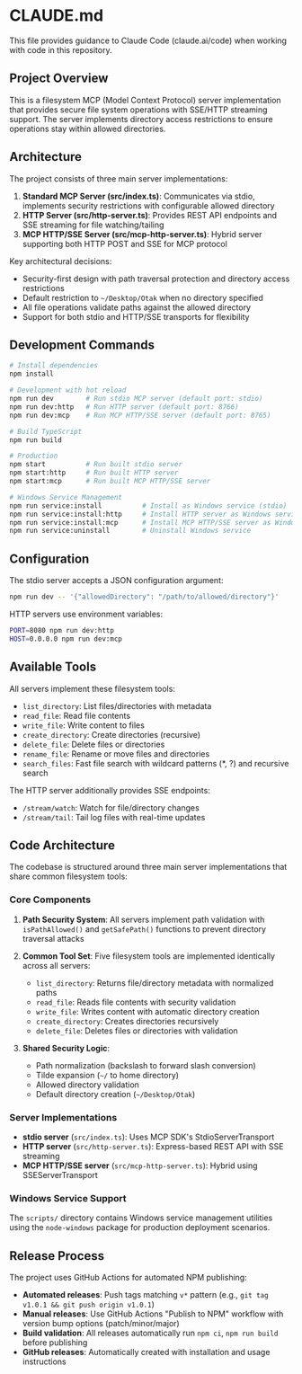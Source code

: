 # CLAUDE.md

This file provides guidance to Claude Code (claude.ai/code) when working with code in this repository.

## Project Overview

This is a filesystem MCP (Model Context Protocol) server implementation that provides secure file system operations with SSE/HTTP streaming support. The server implements directory access restrictions to ensure operations stay within allowed directories.

## Architecture

The project consists of three main server implementations:

1. **Standard MCP Server (src/index.ts)**: Communicates via stdio, implements security restrictions with configurable allowed directory
2. **HTTP Server (src/http-server.ts)**: Provides REST API endpoints and SSE streaming for file watching/tailing
3. **MCP HTTP/SSE Server (src/mcp-http-server.ts)**: Hybrid server supporting both HTTP POST and SSE for MCP protocol

Key architectural decisions:
- Security-first design with path traversal protection and directory access restrictions
- Default restriction to `~/Desktop/Otak` when no directory specified
- All file operations validate paths against the allowed directory
- Support for both stdio and HTTP/SSE transports for flexibility

## Development Commands

```bash
# Install dependencies
npm install

# Development with hot reload
npm run dev        # Run stdio MCP server (default port: stdio)
npm run dev:http   # Run HTTP server (default port: 8766)  
npm run dev:mcp    # Run MCP HTTP/SSE server (default port: 8765)

# Build TypeScript
npm run build

# Production
npm start          # Run built stdio server
npm start:http     # Run built HTTP server
npm start:mcp      # Run built MCP HTTP/SSE server

# Windows Service Management
npm run service:install          # Install as Windows service (stdio)
npm run service:install:http     # Install HTTP server as Windows service
npm run service:install:mcp      # Install MCP HTTP/SSE server as Windows service
npm run service:uninstall        # Uninstall Windows service
```

## Configuration

The stdio server accepts a JSON configuration argument:
```bash
npm run dev -- '{"allowedDirectory": "/path/to/allowed/directory"}'
```

HTTP servers use environment variables:
```bash
PORT=8080 npm run dev:http
HOST=0.0.0.0 npm run dev:mcp
```

## Available Tools

All servers implement these filesystem tools:
- `list_directory`: List files/directories with metadata
- `read_file`: Read file contents
- `write_file`: Write content to files
- `create_directory`: Create directories (recursive)
- `delete_file`: Delete files or directories
- `rename_file`: Rename or move files and directories
- `search_files`: Fast file search with wildcard patterns (*, ?) and recursive search

The HTTP server additionally provides SSE endpoints:
- `/stream/watch`: Watch for file/directory changes
- `/stream/tail`: Tail log files with real-time updates

## Code Architecture

The codebase is structured around three main server implementations that share common filesystem tools:

### Core Components

1. **Path Security System**: All servers implement path validation with `isPathAllowed()` and `getSafePath()` functions to prevent directory traversal attacks
2. **Common Tool Set**: Five filesystem tools are implemented identically across all servers:
   - `list_directory`: Returns file/directory metadata with normalized paths
   - `read_file`: Reads file contents with security validation
   - `write_file`: Writes content with automatic directory creation
   - `create_directory`: Creates directories recursively
   - `delete_file`: Deletes files or directories with validation

3. **Shared Security Logic**: 
   - Path normalization (backslash to forward slash conversion)
   - Tilde expansion (`~/` to home directory)
   - Allowed directory validation
   - Default directory creation (`~/Desktop/Otak`)

### Server Implementations

- **stdio server** (`src/index.ts`): Uses MCP SDK's StdioServerTransport
- **HTTP server** (`src/http-server.ts`): Express-based REST API with SSE streaming
- **MCP HTTP/SSE server** (`src/mcp-http-server.ts`): Hybrid using SSEServerTransport

### Windows Service Support

The `scripts/` directory contains Windows service management utilities using the `node-windows` package for production deployment scenarios.

## Release Process

The project uses GitHub Actions for automated NPM publishing:

- **Automated releases**: Push tags matching `v*` pattern (e.g., `git tag v1.0.1 && git push origin v1.0.1`)
- **Manual releases**: Use GitHub Actions "Publish to NPM" workflow with version bump options (patch/minor/major)
- **Build validation**: All releases automatically run `npm ci`, `npm run build` before publishing
- **GitHub releases**: Automatically created with installation and usage instructions
